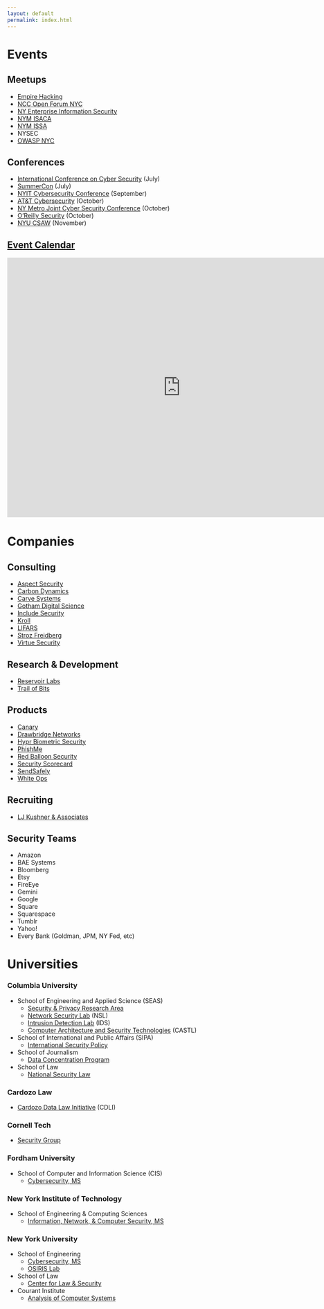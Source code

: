 ```yaml
---
layout: default
permalink: index.html
---
```


# Events

## Meetups

* [Empire Hacking](https://www.empirehacking.nyc)
* [NCC Open Forum NYC](https://www.meetup.com/NCCOpenForumNYC/)
* [NY Enterprise Information Security](https://www.meetup.com/NY-Enterprise-Information-Security-Meetup/)
* [NYM ISACA](http://www.isaca.org/chapters2/New-York-Metropolitan/Pages/default.aspx)
* [NYM ISSA](https://www.nymissa.org/)
* NYSEC
* [OWASP NYC](https://www.meetup.com/owaspnycmetro/)

## Conferences

* [International Conference on Cyber Security](http://iccs.fordham.edu/) (July)
* [SummerCon](http://summercon.org/) (July)
* [NYIT Cybersecurity Conference](http://www.nyit.edu/events/annual_cybersecurity_conference) (September)
* [AT&T Cybersecurity](https://www.att.com/att/securityconference/) (October)
* [NY Metro Joint Cyber Security Conference](http://nymjcsc.org/) (October)
* [O’Reilly Security](http://conferences.oreilly.com/security/network-data-security-ny) (October)
* [NYU CSAW](https://csaw.engineering.nyu.edu/) (November)

## [Event Calendar](https://calendar.google.com/calendar/embed?src=trailofbits.com_u4ugmlhgr0nf58s1ji8fteed2k%40group.calendar.google.com&ctz=America/New_York)

<iframe src="https://calendar.google.com/calendar/embed?src=trailofbits.com_u4ugmlhgr0nf58s1ji8fteed2k%40group.calendar.google.com&ctz=America/New_York" style="border: 0" width="800" height="600" frameborder="0" scrolling="no"></iframe>


# Companies

## Consulting

* [Aspect Security](http://www.aspectsecurity.com/)
* [Carbon Dynamics](http://www.carbondynamics.co/)
* [Carve Systems](https://www.carvesystems.com/)
* [Gotham Digital Science](https://www.gdssecurity.com/)
* [Include Security](http://www.includesecurity.com/)
* [Kroll](http://www.kroll.com/en-us)
* [LIFARS](https://lifars.com/)
* [Stroz Freidberg](https://www.strozfriedberg.com/)
* [Virtue Security](http://www.virtuesecurity.com/)

## Research & Development

* [Reservoir Labs](https://www.reservoir.com/)
* [Trail of Bits](https://www.trailofbits.com/)

## Products

* [Canary](https://canary.is/)
* [Drawbridge Networks](http://www.drawbridge.io/)
* [Hypr Biometric Security](https://www.hypr.com/)
* [PhishMe](http://phishme.com/)
* [Red Balloon Security](https://www.redballoonsecurity.com/)
* [Security Scorecard](https://securityscorecard.com/)
* [SendSafely](https://www.sendsafely.com/)
* [White Ops](http://www.whiteops.com/)

## Recruiting
* [LJ Kushner & Associates](http://ljkushner.com/)

## Security Teams
* Amazon
* BAE Systems
* Bloomberg
* Etsy
* FireEye
* Gemini
* Google
* Square
* Squarespace
* Tumblr
* Yahoo!
* Every Bank (Goldman, JPM, NY Fed, etc)

# Universities

### Columbia University

* School of Engineering and Applied Science (SEAS)
  * [Security & Privacy Research Area](https://www.cs.columbia.edu/areas/security-privacy/)
  * [Network Security Lab](http://nsl.cs.columbia.edu/) (NSL)
  * [Intrusion Detection Lab](http://ids.cs.columbia.edu/) (IDS)
  * [Computer Architecture and Security Technologies](http://castl.cs.columbia.edu/) (CASTL)
* School of International and Public Affairs (SIPA)
  * [International Security Policy](https://sipa.columbia.edu/academics/concentrations/international-security-policy)
* School of Journalism
  * [Data Concentration Program](https://journalism.columbia.edu/data)
* School of Law
  * [National Security Law](http://web.law.columbia.edu/national-security-law)

### Cardozo Law

* [Cardozo Data Law Initiative](https://cardozo.yu.edu/CDLI) (CDLI)

### Cornell Tech

* [Security Group](http://tech.cornell.edu/research/security-privacy/security-group)

### Fordham University

* School of Computer and Information Science (CIS)
  * [Cybersecurity, MS](http://www.fordham.edu/info/25706/master_of_science_in_cybersecurity)

### New York Institute of Technology

* School of Engineering & Computing Sciences
  * [Information, Network, & Computer Security, MS](http://www.nyit.edu/degrees/information_network_computer_security)

### New York University

* School of Engineering
  * [Cybersecurity, MS](http://engineering.nyu.edu/academics/programs/cybersecurity-ms)
  * [OSIRIS Lab](http://osiris.cyber.nyu.edu/)
* School of Law
  * [Center for Law & Security](http://www.lawandsecurity.org/)
* Courant Institute
  * [Analysis of Computer Systems](http://www.cs.nyu.edu/acsys/)
